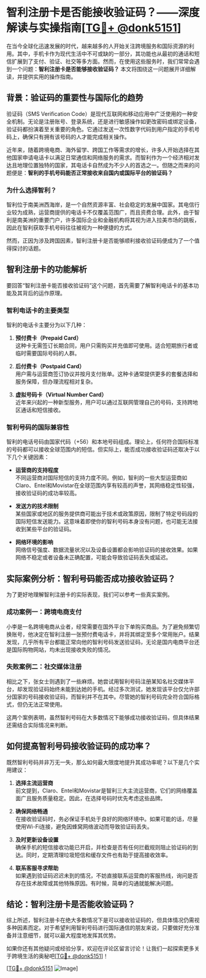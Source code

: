 # 智利注册卡是否能接收验证码？——深度解读与实操指南[[TG💪+ @donk5151](https://t.me/s/donk5151)]

在当今全球化迅速发展的时代，越来越多的人开始关注跨境服务和国际资源的利用。其中，手机卡作为现代生活中不可或缺的一部分，其功能也从最初的通话和短信扩展到了支付、验证、社交等多方面。然而，在使用这些服务时，我们常常会遇到一个问题：**智利注册卡是否能够接收验证码？** 本文将围绕这一问题展开详细解读，并提供实用的操作指南。

## 背景：验证码的重要性与国际化的趋势

验证码（SMS Verification Code）是现代互联网和移动应用中广泛使用的一种安全机制。无论是注册账号、登录系统，还是进行敏感操作如更改密码或绑定设备，验证码都扮演着至关重要的角色。它通过发送一次性数字代码到用户指定的手机号码上，确保只有拥有该号码的人才能完成相关操作。

近年来，随着跨境电商、海外留学、跨国工作等需求的增长，许多人开始选择在其他国家申请电话卡以满足日常通信和网络服务的需求。而智利作为一个经济相对发达且地理位置独特的国家，其电话卡自然成为不少人的首选之一。但随之而来的问题便是：**智利的手机号码能否正常接收来自国内或国际平台的验证码？**

### 为什么选择智利？

智利位于南美洲西海岸，是一个自然资源丰富、社会稳定的发展中国家。其电信行业较为成熟，运营商提供的电话卡不仅覆盖范围广，而且资费合理。此外，由于智利是南美洲的重要门户，许多国际企业和金融机构将其视为进入拉美市场的跳板，因此在智利获取手机号码往往被视为一种便捷的方式。

然而，正因为涉及跨国因素，智利注册卡是否能够顺利接收验证码便成为了一个值得探讨的话题。

## 智利注册卡的功能解析

要回答“智利注册卡能否接收验证码”这个问题，首先需要了解智利电话卡的基本功能及其背后的运作原理。

### 智利电话卡的主要类型

智利的电话卡主要分为以下几种：

1. **预付费卡（Prepaid Card）**  
   这种卡无需签订长期合同，用户只需购买并充值即可使用。适合短期旅行者或临时需要国际号码的人群。

2. **后付费卡（Postpaid Card）**  
   用户需与运营商签订协议并按月支付账单。这种卡通常提供更多的套餐选择和服务保障，但办理流程相对复杂。

3. **虚拟号码卡（Virtual Number Card）**  
   近年来兴起的一种新型服务，用户可以通过互联网管理自己的号码，支持跨地区通话和短信接收。

### 智利号码的国际兼容性

智利的电话号码由国家代码（+56）和本地号码组成。理论上，任何符合国际标准的号码都可以接收全球范围内的短信。但实际上，能否成功接收验证码还取决于以下几个关键因素：

- **运营商的支持程度**  
  不同运营商对国际短信的支持力度不同。例如，智利的一些大型运营商如Claro、Entel和Movistar在全球范围内享有较高的声誉，其网络稳定性较强，接收验证码的成功率较高。

- **发送方的技术限制**  
  某些国家或地区的服务提供商可能出于技术或政策原因，限制了特定号码段的国际短信发送能力。这意味着即使你的智利号码本身没有问题，也可能无法接收到某些平台的验证码。

- **网络环境的影响**  
  网络信号强度、数据流量状况以及设备设置都会影响验证码的接收效果。如果网络不稳定或者设备未正确配置，可能会导致验证码丢失或延迟。

## 实际案例分析：智利号码能否成功接收验证码？

为了更好地理解智利注册卡的实际表现，我们可以参考一些真实案例。

### 成功案例一：跨境电商支付

小李是一名跨境电商从业者，经常需要在国外平台下单购买商品。为了避免频繁切换账号，他决定在智利注册一张预付费电话卡，并将其绑定至多个常用账户。结果发现，几乎所有平台都能正常向他的智利号码发送验证码，无论是国内电商平台还是国际购物网站，均未出现接收失败的情况。

### 失败案例二：社交媒体注册

相比之下，张女士则遇到了一些麻烦。她尝试用智利号码注册某知名社交媒体平台，却发现验证码始终未能到达她的手机。经过多次测试，她发现该平台仅允许部分国家的号码接收验证码，而智利并不在其中。尽管她的智利号码完全符合国际格式，但仍无法正常使用。

这两个案例表明，虽然智利号码在大多数情况下能够成功接收验证码，但具体结果还需结合实际情况来判断。

## 如何提高智利号码接收验证码的成功率？

既然智利号码并非万无一失，那么如何最大限度地提升其成功率呢？以下是几个实用建议：

1. **选择主流运营商**  
   前文提到，Claro、Entel和Movistar是智利三大主流运营商，它们的网络覆盖面广且服务质量稳定。因此，在选择号码时优先考虑这些品牌。

2. **确保网络畅通**  
   在接收验证码时，务必保证手机处于良好的网络环境中。如果可能的话，尽量使用Wi-Fi连接，避免因蜂窝网络波动而导致验证码丢失。

3. **及时更新设备设置**  
   确保手机的短信接收功能已开启，并检查是否有任何拦截规则阻止验证码的到达。同时，定期清理垃圾短信和缓存文件也有助于提高接收效率。

4. **联系客服寻求帮助**  
   如果遇到验证码迟迟未到的情况，不妨直接联系运营商的客服热线，询问是否存在技术故障或其他特殊原因。有时候，简单的沟通就能解决问题。

## 结论：智利注册卡是否能收验证码？

综上所述，智利注册卡在绝大多数情况下是可以接收验证码的，但具体情况仍需视多种因素而定。对于希望利用智利号码进行国际通信的朋友来说，只要做好充分准备并注意细节，就可以最大程度地发挥其优势。

如果你还有其他疑问或经验分享，欢迎在评论区留言讨论！让我们一起探索更多关于跨境生活的奥秘吧[[TG💪+ @donk5151](https://t.me/s/donk5151)]！

[[TG💪+ @donk5151](https://t.me/s/donk5151) ![Image](https://i.postimg.cc/rwNCRYN7/Snipaste-2025-04-30-17-27-05.png)]